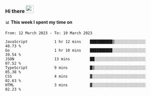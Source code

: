 ### Hi there <a href="https://www.gautamkrishnar.com/"><img src="https://media.giphy.com/media/hvRJCLFzcasrR4ia7z/giphy.gif" width="25px"></a>

📊 **This week I spent my time on**

<!--START_SECTION:waka-->

```text
From: 12 March 2023 - To: 19 March 2023

JavaScript            1 hr 12 mins    ██████████▒░░░░░░░░░░░░░░   40.73 %
Go                    1 hr 10 mins    ██████████░░░░░░░░░░░░░░░   39.54 %
JSON                  13 mins         ██░░░░░░░░░░░░░░░░░░░░░░░   07.52 %
TypeScript            9 mins          █▒░░░░░░░░░░░░░░░░░░░░░░░   05.38 %
CSS                   4 mins          ▓░░░░░░░░░░░░░░░░░░░░░░░░   02.63 %
HTML                  3 mins          ▓░░░░░░░░░░░░░░░░░░░░░░░░   02.23 %
```

<!--END_SECTION:waka-->

